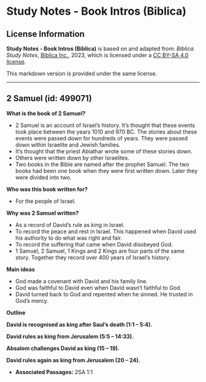 # Study Notes - Book Intros (Biblica)

## License Information

**Study Notes - Book Intros (Biblica)** is based on and adapted from: _Biblica Study Notes_, [Biblica Inc.](https://www.biblica.com/), 2023, which is licensed under a [CC BY-SA 4.0 license](https://creativecommons.org/licenses/by-sa/4.0/legalcode.en).

This markdown version is provided under the same license.



--------------------------------

## 2 Samuel (id: 499071)

**What is the book of 2 Samuel?**

* 2 Samuel is an account of Israel’s history. It’s thought that these events took place between the years 1010 and 970 BC. The stories about these events were passed down for hundreds of years. They were passed down within Israelite and Jewish families.
* It’s thought that the priest Abiathar wrote some of these stories down.
* Others were written down by other Israelites.
* Two books in the Bible are named after the prophet Samuel. The two books had been one book when they were first written down. Later they were divided into two.

**Who was this book written for?**

* For the people of Israel.

**Why was 2 Samuel written?**

* As a record of David’s rule as king in Israel.
* To record the peace and rest in Israel. This happened when David used his authority to do what was right and fair.
* To record the suffering that came when David disobeyed God.
* 1 Samuel, 2 Samuel, 1 Kings and 2 Kings are four parts of the same story. Together they record over 400 years of Israel’s history.

**Main ideas**

* God made a covenant with David and his family line.
* God was faithful to David even when David wasn’t faithful to God.
* David turned back to God and repented when he sinned. He trusted in God’s mercy.

**Outline**

**David is recognised as king after Saul’s death (1:1 – 5:4\).**

**David rules as king from Jerusalem (5:5 ­­– 14:33\).**

**Absalom challenges David as king (15 – 19\).**

**David rules again as king from Jerusalem (20 ­­– 24\).**

* **Associated Passages:** 2SA 1:1

